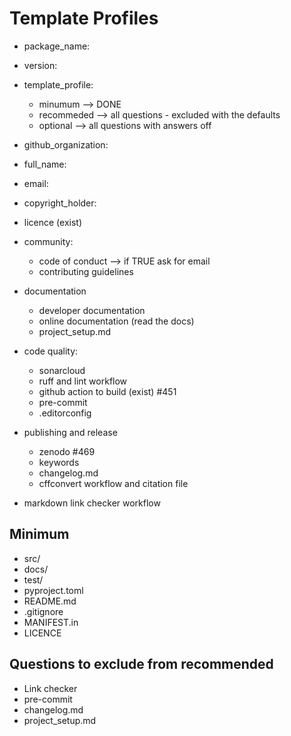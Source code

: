 # Template Profiles
- package_name:
- version:
- template_profile:
  - minumum --> DONE
  - recommeded --> all questions - excluded with the defaults
  - optional --> all questions with answers off

- github_organization:
- full_name:
- email:
- copyright_holder:
- licence (exist)

- community:
  - code of conduct --> if TRUE ask for email
  - contributing guidelines

- documentation
  - developer documentation
  - online documentation (read the docs)
  - project_setup.md

- code quality:
  - sonarcloud
  - ruff and lint workflow
  - github action to build (exist) #451
  - pre-commit
  - .editorconfig

- publishing and release
  - zenodo #469
  - keywords
  - changelog.md
  - cffconvert workflow and citation file

- markdown link checker workflow

## Minimum

- src/
- docs/
- test/
- pyproject.toml
- README.md
- .gitignore
- MANIFEST.in
- LICENCE

## Questions to exclude from recommended
- Link checker
- pre-commit
- changelog.md
- project_setup.md
